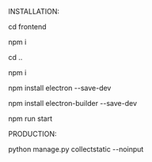 INSTALLATION: 

cd frontend

npm i 

cd ..

npm i

npm install electron --save-dev

npm install electron-builder --save-dev

npm run start

PRODUCTION: 

python manage.py collectstatic --noinput
